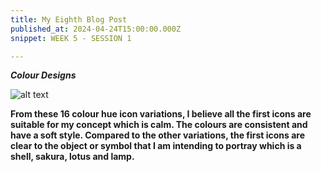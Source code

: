 ```yaml
---
title: My Eighth Blog Post
published_at: 2024-04-24T15:00:00.000Z
snippet: WEEK 5 - SESSION 1

---
```

_**Colour Designs**_

![alt text](/images/colourhues.jpg)

**From these 16 colour hue icon variations, I believe all the first icons are suitable for my concept which is calm. The colours are consistent and have a soft style. Compared to the other variations, the first icons are clear to the object or symbol that I am intending to portray which is a shell, sakura, lotus and lamp.**




<!-- # This is h1

## This is h2

_underline_

**bold** -->
